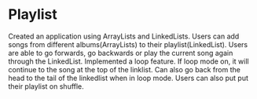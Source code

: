 # Playlist
 Created an application using ArrayLists and LinkedLists. Users can add songs from different albums(ArrayLists) to their playlist(LinkedList). Users are able to go forwards, go backwards or play the current song again through the LinkedList. Implemented a loop feature. If loop mode on, it will continue to the song at the top of the linklist. Can also go back from the head to the tail of the linkedlist when in loop mode. Users can also put put their playlist on shuffle.
